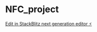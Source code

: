 # NFC_project

[Edit in StackBlitz next generation editor ⚡️](https://stackblitz.com/~/github.com/iimAtomic/NFC_project)